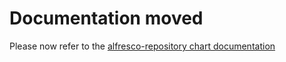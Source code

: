 # Documentation moved

Please now refer to the [alfresco-repository chart
documentation](https://github.com/Alfresco/alfresco-helm-charts/blob/main/charts/alfresco-repository/docs/keystores.md)
